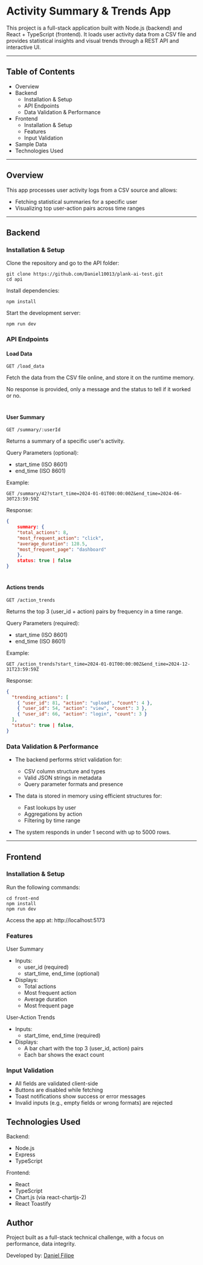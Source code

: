 # Activity Summary & Trends App

This project is a full-stack application built with Node.js (backend) and React + TypeScript (frontend). It loads user activity data from a CSV file and provides statistical insights and visual trends through a REST API and interactive UI.

---

## Table of Contents

- Overview
- Backend
  - Installation & Setup
  - API Endpoints
  - Data Validation & Performance
- Frontend
  - Installation & Setup
  - Features
  - Input Validation
- Sample Data
- Technologies Used

---

## Overview

This app processes user activity logs from a CSV source and allows:

- Fetching statistical summaries for a specific user
- Visualizing top user-action pairs across time ranges

---

## Backend

### Installation & Setup

Clone the repository and go to the API folder:
```
git clone https://github.com/Daniel10013/plank-ai-test.git
cd api   
```

Install dependencies:
```
npm install
```

Start the development server:
```
npm run dev
```
   
### API Endpoints

#### Load Data

```
GET /load_data
```
Fetch the data from the CSV file online, and store it on the runtime memory.

No response is provided, only a message and the status to tell if it worked or no.

# 

#### User Summary
```
GET /summary/:userId
```
Returns a summary of a specific user's activity.

Query Parameters (optional):
- start_time (ISO 8601)
- end_time (ISO 8601)

Example:
```
GET /summary/42?start_time=2024-01-01T00:00:00Z&end_time=2024-06-30T23:59:59Z
```

Response:
```json
{
    summary: {
    "total_actions": 8,
    "most_frequent_action": "click",
    "average_duration": 128.5,
    "most_frequent_page": "dashboard"
    }, 
    status: true | false
}
```
# 

#### Actions trends

```
GET /action_trends
```
Returns the top 3 (user_id + action) pairs by frequency in a time range.

Query Parameters (required):
- start_time (ISO 8601)
- end_time (ISO 8601)

Example:
```
GET /action_trends?start_time=2024-01-01T00:00:00Z&end_time=2024-12-31T23:59:59Z
```

Response:
```json
{
  "trending_actions": [
    { "user_id": 81, "action": "upload", "count": 4 },
    { "user_id": 54, "action": "view", "count": 3 },
    { "user_id": 66, "action": "login", "count": 3 }
  ],
  "status": true | false,
}
```

### Data Validation & Performance

- The backend performs strict validation for:
  - CSV column structure and types
  - Valid JSON strings in metadata
  - Query parameter formats and presence

- The data is stored in memory using efficient structures for:
  - Fast lookups by user
  - Aggregations by action
  - Filtering by time range

- The system responds in under 1 second with up to 5000 rows.

---

## Frontend

### Installation & Setup
Run the following commands:
```
cd front-end
npm install
npm run dev
```

Access the app at:
   http://localhost:5173

### Features

User Summary

- Inputs:
  - user_id (required)
  - start_time, end_time (optional)
- Displays:
  - Total actions
  - Most frequent action
  - Average duration
  - Most frequent page

User-Action Trends

- Inputs:
  - start_time, end_time (required)
- Displays:
  - A bar chart with the top 3 (user_id, action) pairs
  - Each bar shows the exact count

### Input Validation

- All fields are validated client-side
- Buttons are disabled while fetching
- Toast notifications show success or error messages
- Invalid inputs (e.g., empty fields or wrong formats) are rejected

## Technologies Used

Backend:
- Node.js
- Express
- TypeScript

Frontend:
- React
- TypeScript
- Chart.js (via react-chartjs-2)
- React Toastify

## Author

Project built as a full-stack technical challenge, with a focus on performance, data integrity.

Developed by: [Daniel Filipe](https://linkedin.com/in/daniel-filipe-cv)
